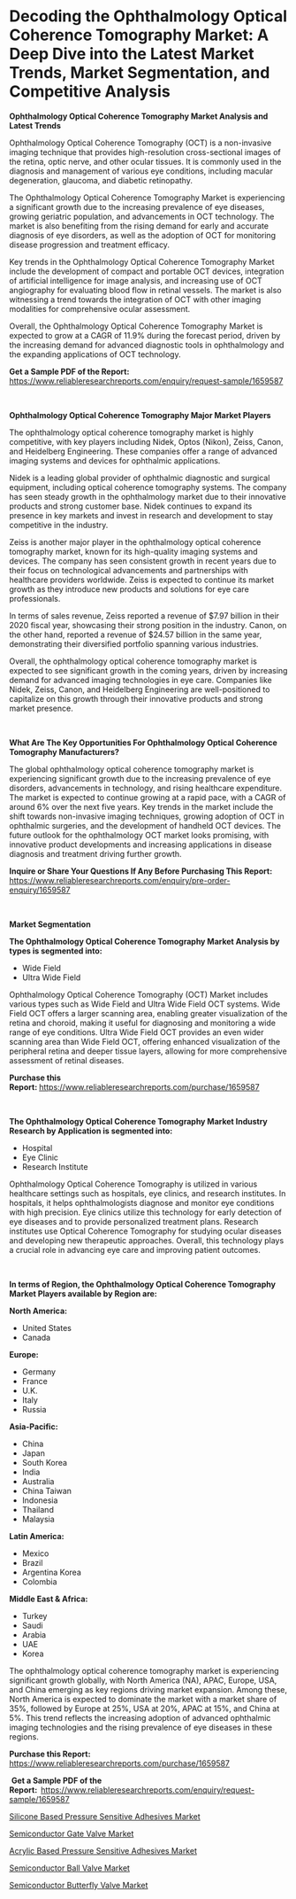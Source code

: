 <p><h1>Decoding the Ophthalmology Optical Coherence Tomography Market: A Deep Dive into the Latest Market Trends, Market Segmentation, and Competitive Analysis</h1></p><p><strong>Ophthalmology Optical Coherence Tomography Market Analysis and Latest Trends</strong></p>
<p><p>Ophthalmology Optical Coherence Tomography (OCT) is a non-invasive imaging technique that provides high-resolution cross-sectional images of the retina, optic nerve, and other ocular tissues. It is commonly used in the diagnosis and management of various eye conditions, including macular degeneration, glaucoma, and diabetic retinopathy.</p><p>The Ophthalmology Optical Coherence Tomography Market is experiencing a significant growth due to the increasing prevalence of eye diseases, growing geriatric population, and advancements in OCT technology. The market is also benefiting from the rising demand for early and accurate diagnosis of eye disorders, as well as the adoption of OCT for monitoring disease progression and treatment efficacy.</p><p>Key trends in the Ophthalmology Optical Coherence Tomography Market include the development of compact and portable OCT devices, integration of artificial intelligence for image analysis, and increasing use of OCT angiography for evaluating blood flow in retinal vessels. The market is also witnessing a trend towards the integration of OCT with other imaging modalities for comprehensive ocular assessment.</p><p>Overall, the Ophthalmology Optical Coherence Tomography Market is expected to grow at a CAGR of 11.9% during the forecast period, driven by the increasing demand for advanced diagnostic tools in ophthalmology and the expanding applications of OCT technology.</p></p>
<p><strong>Get a Sample PDF of the Report:&nbsp;</strong> <a href="https://www.reliableresearchreports.com/enquiry/request-sample/1659587">https://www.reliableresearchreports.com/enquiry/request-sample/1659587</a></p>
<p>&nbsp;</p>
<p><strong>Ophthalmology Optical Coherence Tomography Major Market Players</strong></p>
<p><p>The ophthalmology optical coherence tomography market is highly competitive, with key players including Nidek, Optos (Nikon), Zeiss, Canon, and Heidelberg Engineering. These companies offer a range of advanced imaging systems and devices for ophthalmic applications.</p><p>Nidek is a leading global provider of ophthalmic diagnostic and surgical equipment, including optical coherence tomography systems. The company has seen steady growth in the ophthalmology market due to their innovative products and strong customer base. Nidek continues to expand its presence in key markets and invest in research and development to stay competitive in the industry.</p><p>Zeiss is another major player in the ophthalmology optical coherence tomography market, known for its high-quality imaging systems and devices. The company has seen consistent growth in recent years due to their focus on technological advancements and partnerships with healthcare providers worldwide. Zeiss is expected to continue its market growth as they introduce new products and solutions for eye care professionals.</p><p>In terms of sales revenue, Zeiss reported a revenue of $7.97 billion in their 2020 fiscal year, showcasing their strong position in the industry. Canon, on the other hand, reported a revenue of $24.57 billion in the same year, demonstrating their diversified portfolio spanning various industries.</p><p>Overall, the ophthalmology optical coherence tomography market is expected to see significant growth in the coming years, driven by increasing demand for advanced imaging technologies in eye care. Companies like Nidek, Zeiss, Canon, and Heidelberg Engineering are well-positioned to capitalize on this growth through their innovative products and strong market presence.</p></p>
<p>&nbsp;</p>
<p><strong>What Are The Key Opportunities For Ophthalmology Optical Coherence Tomography Manufacturers?</strong></p>
<p><p>The global ophthalmology optical coherence tomography market is experiencing significant growth due to the increasing prevalence of eye disorders, advancements in technology, and rising healthcare expenditure. The market is expected to continue growing at a rapid pace, with a CAGR of around 6% over the next five years. Key trends in the market include the shift towards non-invasive imaging techniques, growing adoption of OCT in ophthalmic surgeries, and the development of handheld OCT devices. The future outlook for the ophthalmology OCT market looks promising, with innovative product developments and increasing applications in disease diagnosis and treatment driving further growth.</p></p>
<p><strong>Inquire or Share Your Questions If Any Before Purchasing This Report:</strong> <a href="https://www.reliableresearchreports.com/enquiry/pre-order-enquiry/1659587">https://www.reliableresearchreports.com/enquiry/pre-order-enquiry/1659587</a></p>
<p>&nbsp;</p>
<p><strong>Market Segmentation</strong></p>
<p><strong>The Ophthalmology Optical Coherence Tomography Market Analysis by types is segmented into:</strong></p>
<p><ul><li>Wide Field</li><li>Ultra Wide Field</li></ul></p>
<p><p>Ophthalmology Optical Coherence Tomography (OCT) Market includes various types such as Wide Field and Ultra Wide Field OCT systems. Wide Field OCT offers a larger scanning area, enabling greater visualization of the retina and choroid, making it useful for diagnosing and monitoring a wide range of eye conditions. Ultra Wide Field OCT provides an even wider scanning area than Wide Field OCT, offering enhanced visualization of the peripheral retina and deeper tissue layers, allowing for more comprehensive assessment of retinal diseases.</p></p>
<p><strong>Purchase this Report:&nbsp;</strong><a href="https://www.reliableresearchreports.com/purchase/1659587">https://www.reliableresearchreports.com/purchase/1659587</a></p>
<p>&nbsp;</p>
<p><strong>The Ophthalmology Optical Coherence Tomography Market Industry Research by Application is segmented into:</strong></p>
<p><ul><li>Hospital</li><li>Eye Clinic</li><li>Research Institute</li></ul></p>
<p><p>Ophthalmology Optical Coherence Tomography is utilized in various healthcare settings such as hospitals, eye clinics, and research institutes. In hospitals, it helps ophthalmologists diagnose and monitor eye conditions with high precision. Eye clinics utilize this technology for early detection of eye diseases and to provide personalized treatment plans. Research institutes use Optical Coherence Tomography for studying ocular diseases and developing new therapeutic approaches. Overall, this technology plays a crucial role in advancing eye care and improving patient outcomes.</p></p>
<p>&nbsp;</p>
<p><strong>In terms of Region, the Ophthalmology Optical Coherence Tomography Market Players available by Region are:</strong></p>
<p>
    <p> <strong> North America: </strong>
        <ul>
            <li>United States</li>
            <li>Canada</li>
        </ul>
        </p> 
    <p> <strong> Europe: </strong>
        <ul>
            <li>Germany</li>
            <li>France</li>
            <li>U.K.</li>
            <li>Italy</li>
            <li>Russia</li>
        </ul>
        </p> 
    <p> <strong> Asia-Pacific: </strong>
        <ul>
            <li>China</li>
            <li>Japan</li>
            <li>South Korea</li>
            <li>India</li>
            <li>Australia</li>
            <li>China Taiwan</li>
            <li>Indonesia</li>
            <li>Thailand</li>
            <li>Malaysia</li>
        </ul>
        </p> 
    <p> <strong> Latin America: </strong>
        <ul>
            <li>Mexico</li>
            <li>Brazil</li>
            <li>Argentina Korea</li>
            <li>Colombia</li>
        </ul>
        </p> 
    <p> <strong> Middle East & Africa: </strong>
        <ul>
            <li>Turkey</li>
            <li>Saudi</li>
            <li>Arabia</li>
            <li>UAE</li>
            <li>Korea</li>
        </ul>
    </p>
    </p>
<p><p>The ophthalmology optical coherence tomography market is experiencing significant growth globally, with North America (NA), APAC, Europe, USA, and China emerging as key regions driving market expansion. Among these, North America is expected to dominate the market with a market share of 35%, followed by Europe at 25%, USA at 20%, APAC at 15%, and China at 5%. This trend reflects the increasing adoption of advanced ophthalmic imaging technologies and the rising prevalence of eye diseases in these regions.</p></p>
<p><strong>Purchase this Report: </strong><a href="https://www.reliableresearchreports.com/purchase/1659587">https://www.reliableresearchreports.com/purchase/1659587</a></p>
<p>&nbsp;<strong>Get a Sample PDF of the Report:&nbsp;&nbsp;</strong><a href="https://www.reliableresearchreports.com/enquiry/request-sample/1659587">https://www.reliableresearchreports.com/enquiry/request-sample/1659587</a></p>
<p><strong></strong></p>
<p><p><a href="https://github.com/Sarissaschmalingtr6fz2739/Market-Research-Report-List-1/blob/main/silicone-based-pressure-sensitive-adhesives-market.md">Silicone Based Pressure Sensitive Adhesives Market</a></p><p><a href="https://github.com/jodemen/Market-Research-Report-List-1/blob/main/semiconductor-gate-valve-market.md">Semiconductor Gate Valve Market</a></p><p><a href="https://github.com/WillieWoodard/Market-Research-Report-List-3/blob/main/acrylic-based-pressure-sensitive-adhesives-market.md">Acrylic Based Pressure Sensitive Adhesives Market</a></p><p><a href="https://github.com/sougarounis/Market-Research-Report-List-2/blob/main/semiconductor-ball-valve-market.md">Semiconductor Ball Valve Market</a></p><p><a href="https://github.com/jj19131/Market-Research-Report-List-1/blob/main/semiconductor-butterfly-valve-market.md">Semiconductor Butterfly Valve Market</a></p></p>